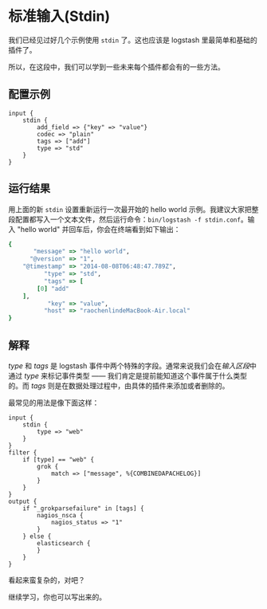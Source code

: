 # 标准输入(Stdin)

我们已经见过好几个示例使用 `stdin` 了。这也应该是 logstash 里最简单和基础的插件了。

所以，在这段中，我们可以学到一些未来每个插件都会有的一些方法。

## 配置示例

```
input {
    stdin {
        add_field => {"key" => "value"}
        codec => "plain"
        tags => ["add"]
        type => "std"
    }
}
```

## 运行结果

用上面的新 `stdin` 设置重新运行一次最开始的 hello world 示例。我建议大家把整段配置都写入一个文本文件，然后运行命令：`bin/logstash -f stdin.conf`。输入 "hello world" 并回车后，你会在终端看到如下输出：

```ruby
{
       "message" => "hello world",
      "@version" => "1",
    "@timestamp" => "2014-08-08T06:48:47.789Z",
          "type" => "std",
          "tags" => [
        [0] "add"
    ],
           "key" => "value",
          "host" => "raochenlindeMacBook-Air.local"
}
```

## 解释

*type* 和 *tags* 是 logstash 事件中两个特殊的字段。通常来说我们会在*输入区段*中通过 *type* 来标记事件类型 —— 我们肯定是提前能知道这个事件属于什么类型的。而 *tags* 则是在数据处理过程中，由具体的插件来添加或者删除的。

最常见的用法是像下面这样：

```
input {
    stdin {
        type => "web"
    }
}
filter {
    if [type] == "web" {
        grok {
            match => ["message", %{COMBINEDAPACHELOG}]
        }
    }
}
output {
    if "_grokparsefailure" in [tags] {
        nagios_nsca {
            nagios_status => "1"
        }
    } else {
        elasticsearch {
        }
    }
}
```

看起来蛮复杂的，对吧？

继续学习，你也可以写出来的。
